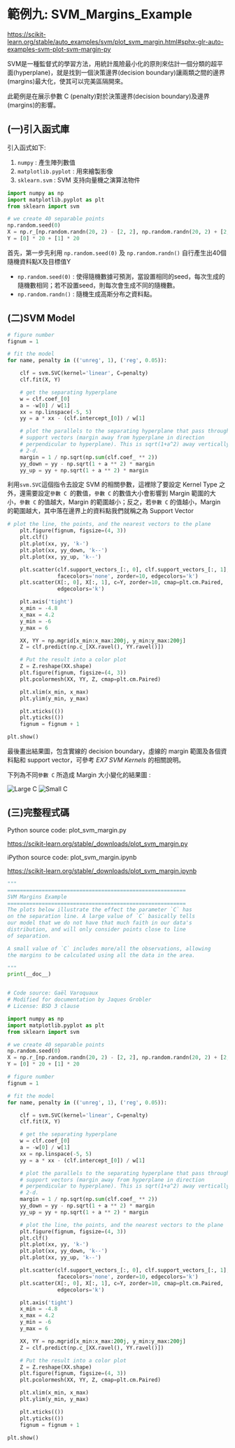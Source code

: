 # **範例九: SVM_Margins_Example**

https://scikit-learn.org/stable/auto_examples/svm/plot_svm_margin.html#sphx-glr-auto-examples-svm-plot-svm-margin-py

SVM是一種監督式的學習方法，用統計風險最小化的原則來估計一個分類的超平面(hyperplane)，就是找到一個決策邊界(decision boundary)讓兩類之間的邊界(margins)最大化，使其可以完美區隔開來。

此範例是在展示參數 C (penalty)對於決策邊界(decision boundary)及邊界(margins)的影響。

## (一)引入函式庫

引入函式如下:

1. `numpy` : 產生陣列數值
2. `matplotlib.pyplot` : 用來繪製影像
3. `sklearn.svm` : SVM 支持向量機之演算法物件

```python
import numpy as np
import matplotlib.pyplot as plt
from sklearn import svm
```

```python
# we create 40 separable points
np.random.seed(0)
X = np.r_[np.random.randn(20, 2) - [2, 2], np.random.randn(20, 2) + [2, 2]]
Y = [0] * 20 + [1] * 20
```
首先，第一步先利用 `np.random.seed(0)` 及 `np.random.randn()` 自行產生出40個隨機資料點X及目標值Y

* `np.random.seed(0)` : 使得隨機數據可預測，當設置相同的seed，每次生成的隨機數相同；若不設置seed，則每次會生成不同的隨機數。
* `np.random.randn()` : 隨機生成高斯分布之資料點。

## (二)SVM Model
```python
# figure number
fignum = 1

# fit the model
for name, penalty in (('unreg', 1), ('reg', 0.05)):

    clf = svm.SVC(kernel='linear', C=penalty)
    clf.fit(X, Y)

    # get the separating hyperplane
    w = clf.coef_[0]
    a = -w[0] / w[1]
    xx = np.linspace(-5, 5)
    yy = a * xx - (clf.intercept_[0]) / w[1]

    # plot the parallels to the separating hyperplane that pass through the
    # support vectors (margin away from hyperplane in direction
    # perpendicular to hyperplane). This is sqrt(1+a^2) away vertically in
    # 2-d.
    margin = 1 / np.sqrt(np.sum(clf.coef_ ** 2))
    yy_down = yy - np.sqrt(1 + a ** 2) * margin
    yy_up = yy + np.sqrt(1 + a ** 2) * margin
```
利用`svm.SVC`這個指令去設定 SVM 的相關參數，這裡除了要設定 Kernel Type 之外，還需要設定`參數 C `的數值，`參數 C` 的數值大小會影響到 Margin 範圍的大小，`參數 C` 的值越大，Margin 的範圍越小；反之，若`參數 C` 的值越小，Margin 的範圍越大，其中落在邊界上的資料點我們就稱之為 Support Vector

```python
# plot the line, the points, and the nearest vectors to the plane
    plt.figure(fignum, figsize=(4, 3))
    plt.clf()
    plt.plot(xx, yy, 'k-')
    plt.plot(xx, yy_down, 'k--')
    plt.plot(xx, yy_up, 'k--')

    plt.scatter(clf.support_vectors_[:, 0], clf.support_vectors_[:, 1], s=80,
                facecolors='none', zorder=10, edgecolors='k')
    plt.scatter(X[:, 0], X[:, 1], c=Y, zorder=10, cmap=plt.cm.Paired,
                edgecolors='k')

    plt.axis('tight')
    x_min = -4.8
    x_max = 4.2
    y_min = -6
    y_max = 6

    XX, YY = np.mgrid[x_min:x_max:200j, y_min:y_max:200j]
    Z = clf.predict(np.c_[XX.ravel(), YY.ravel()])

    # Put the result into a color plot
    Z = Z.reshape(XX.shape)
    plt.figure(fignum, figsize=(4, 3))
    plt.pcolormesh(XX, YY, Z, cmap=plt.cm.Paired)

    plt.xlim(x_min, x_max)
    plt.ylim(y_min, y_max)

    plt.xticks(())
    plt.yticks(())
    fignum = fignum + 1

plt.show()
```
最後畫出結果圖，包含實線的 decision boundary，虛線的 margin 範圍及各個資料點和 support vector，可參考 *EX7 SVM Kernels* 的相關說明。

下列為不同`參數 C` 所造成 Margin 大小變化的結果圖 :

![Large C](https://github.com/I-Yun/machine-learning-python/blob/master/SVM/Large_C.PNG "Large C") ![Small C](https://github.com/I-Yun/machine-learning-python/blob/master/SVM/Small_C.PNG "Small C")

## (三)完整程式碼

Python source code: plot_svm_margin.py

https://scikit-learn.org/stable/_downloads/plot_svm_margin.py

iPython source code: plot_svm_margin.ipynb

https://scikit-learn.org/stable/_downloads/plot_svm_margin.ipynb

```python
"""
=========================================================
SVM Margins Example
=========================================================
The plots below illustrate the effect the parameter `C` has
on the separation line. A large value of `C` basically tells
our model that we do not have that much faith in our data's
distribution, and will only consider points close to line
of separation.

A small value of `C` includes more/all the observations, allowing
the margins to be calculated using all the data in the area.

"""
print(__doc__)


# Code source: Gaël Varoquaux
# Modified for documentation by Jaques Grobler
# License: BSD 3 clause

import numpy as np
import matplotlib.pyplot as plt
from sklearn import svm

# we create 40 separable points
np.random.seed(0)
X = np.r_[np.random.randn(20, 2) - [2, 2], np.random.randn(20, 2) + [2, 2]]
Y = [0] * 20 + [1] * 20

# figure number
fignum = 1

# fit the model
for name, penalty in (('unreg', 1), ('reg', 0.05)):

    clf = svm.SVC(kernel='linear', C=penalty)
    clf.fit(X, Y)

    # get the separating hyperplane
    w = clf.coef_[0]
    a = -w[0] / w[1]
    xx = np.linspace(-5, 5)
    yy = a * xx - (clf.intercept_[0]) / w[1]

    # plot the parallels to the separating hyperplane that pass through the
    # support vectors (margin away from hyperplane in direction
    # perpendicular to hyperplane). This is sqrt(1+a^2) away vertically in
    # 2-d.
    margin = 1 / np.sqrt(np.sum(clf.coef_ ** 2))
    yy_down = yy - np.sqrt(1 + a ** 2) * margin
    yy_up = yy + np.sqrt(1 + a ** 2) * margin

    # plot the line, the points, and the nearest vectors to the plane
    plt.figure(fignum, figsize=(4, 3))
    plt.clf()
    plt.plot(xx, yy, 'k-')
    plt.plot(xx, yy_down, 'k--')
    plt.plot(xx, yy_up, 'k--')

    plt.scatter(clf.support_vectors_[:, 0], clf.support_vectors_[:, 1], s=80,
                facecolors='none', zorder=10, edgecolors='k')
    plt.scatter(X[:, 0], X[:, 1], c=Y, zorder=10, cmap=plt.cm.Paired,
                edgecolors='k')

    plt.axis('tight')
    x_min = -4.8
    x_max = 4.2
    y_min = -6
    y_max = 6

    XX, YY = np.mgrid[x_min:x_max:200j, y_min:y_max:200j]
    Z = clf.predict(np.c_[XX.ravel(), YY.ravel()])

    # Put the result into a color plot
    Z = Z.reshape(XX.shape)
    plt.figure(fignum, figsize=(4, 3))
    plt.pcolormesh(XX, YY, Z, cmap=plt.cm.Paired)

    plt.xlim(x_min, x_max)
    plt.ylim(y_min, y_max)

    plt.xticks(())
    plt.yticks(())
    fignum = fignum + 1

plt.show()
```
